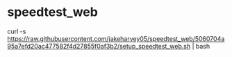 # speedtest_web
 
curl -s https://raw.githubusercontent.com/jakeharvey05/speedtest_web/5060704a95a7efd20ac477582f4d27855f0af3b2/setup_speedtest_web.sh | bash
